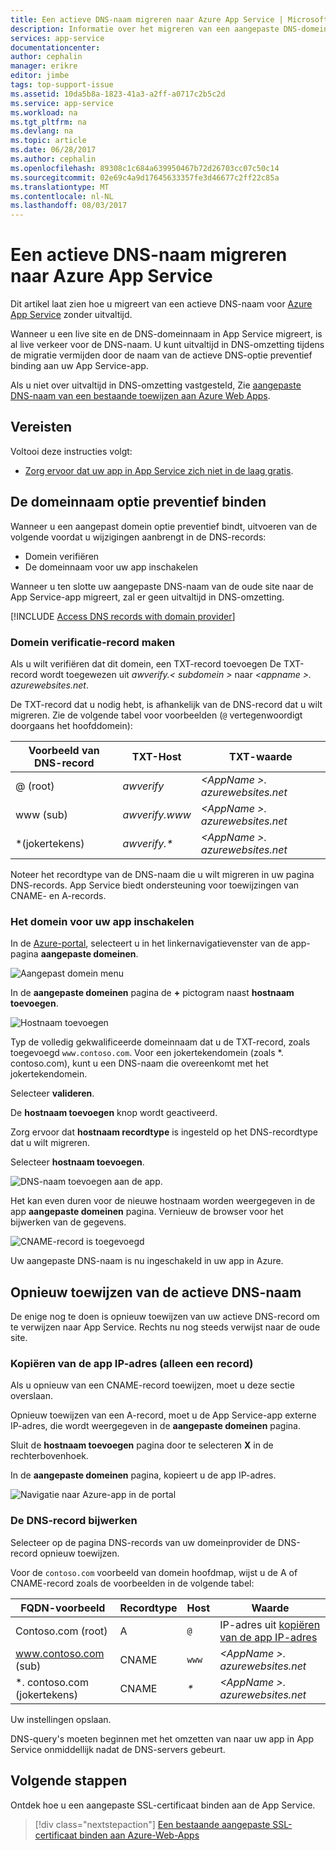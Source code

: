 ```yaml
---
title: Een actieve DNS-naam migreren naar Azure App Service | Microsoft Docs
description: Informatie over het migreren van een aangepaste DNS-domeinnaam al aan een actieve site naar Azure App Service zonder uitvaltijd toegewezen is.
services: app-service
documentationcenter: 
author: cephalin
manager: erikre
editor: jimbe
tags: top-support-issue
ms.assetid: 10da5b8a-1823-41a3-a2ff-a0717c2b5c2d
ms.service: app-service
ms.workload: na
ms.tgt_pltfrm: na
ms.devlang: na
ms.topic: article
ms.date: 06/28/2017
ms.author: cephalin
ms.openlocfilehash: 89308c1c684a639950467b72d26703cc07c50c14
ms.sourcegitcommit: 02e69c4a9d17645633357fe3d46677c2ff22c85a
ms.translationtype: MT
ms.contentlocale: nl-NL
ms.lasthandoff: 08/03/2017
---
```

# <a name="migrate-an-active-dns-name-to-azure-app-service"></a>Een actieve DNS-naam migreren naar Azure App Service

Dit artikel laat zien hoe u migreert van een actieve DNS-naam voor [Azure App Service](../app-service/app-service-value-prop-what-is.md) zonder uitvaltijd.

Wanneer u een live site en de DNS-domeinnaam in App Service migreert, is al live verkeer voor de DNS-naam. U kunt uitvaltijd in DNS-omzetting tijdens de migratie vermijden door de naam van de actieve DNS-optie preventief binding aan uw App Service-app.

Als u niet over uitvaltijd in DNS-omzetting vastgesteld, Zie [aangepaste DNS-naam van een bestaande toewijzen aan Azure Web Apps](app-service-web-tutorial-custom-domain.md).

## <a name="prerequisites"></a>Vereisten

Voltooi deze instructies volgt:

- [Zorg ervoor dat uw app in App Service zich niet in de laag gratis](app-service-web-tutorial-custom-domain.md#checkpricing).

## <a name="bind-the-domain-name-preemptively"></a>De domeinnaam optie preventief binden

Wanneer u een aangepast domein optie preventief bindt, uitvoeren van de volgende voordat u wijzigingen aanbrengt in de DNS-records:

- Domein verifiëren
- De domeinnaam voor uw app inschakelen

Wanneer u ten slotte uw aangepaste DNS-naam van de oude site naar de App Service-app migreert, zal er geen uitvaltijd in DNS-omzetting.

[!INCLUDE [Access DNS records with domain provider](../../includes/app-service-web-access-dns-records.md)]

### <a name="create-domain-verification-record"></a>Domein verificatie-record maken

Als u wilt verifiëren dat dit domein, een TXT-record toevoegen De TXT-record wordt toegewezen uit _awverify.&lt; subdomein >_ naar  _&lt;appname >. azurewebsites.net_. 

De TXT-record dat u nodig hebt, is afhankelijk van de DNS-record dat u wilt migreren. Zie de volgende tabel voor voorbeelden (`@` vertegenwoordigt doorgaans het hoofddomein):  

| Voorbeeld van DNS-record | TXT-Host | TXT-waarde |
| - | - | - |
| @ (root) | _awverify_ | _&lt;AppName >. azurewebsites.net_ |
| www (sub) | _awverify.www_ | _&lt;AppName >. azurewebsites.net_ |
| \*(jokertekens) | _awverify.\*_ | _&lt;AppName >. azurewebsites.net_ |

Noteer het recordtype van de DNS-naam die u wilt migreren in uw pagina DNS-records. App Service biedt ondersteuning voor toewijzingen van CNAME- en A-records.

### <a name="enable-the-domain-for-your-app"></a>Het domein voor uw app inschakelen

In de [Azure-portal](https://portal.azure.com), selecteert u in het linkernavigatievenster van de app-pagina **aangepaste domeinen**. 

![Aangepast domein menu](./media/app-service-web-tutorial-custom-domain/custom-domain-menu.png)

In de **aangepaste domeinen** pagina de  **+**  pictogram naast **hostnaam toevoegen**.

![Hostnaam toevoegen](./media/app-service-web-tutorial-custom-domain/add-host-name-cname.png)

Typ de volledig gekwalificeerde domeinnaam dat u de TXT-record, zoals toegevoegd `www.contoso.com`. Voor een jokertekendomein (zoals \*. contoso.com), kunt u een DNS-naam die overeenkomt met het jokertekendomein. 

Selecteer **valideren**.

De **hostnaam toevoegen** knop wordt geactiveerd. 

Zorg ervoor dat **hostnaam recordtype** is ingesteld op het DNS-recordtype dat u wilt migreren.

Selecteer **hostnaam toevoegen**.

![DNS-naam toevoegen aan de app.](./media/app-service-web-tutorial-custom-domain/validate-domain-name-cname.png)

Het kan even duren voor de nieuwe hostnaam worden weergegeven in de app **aangepaste domeinen** pagina. Vernieuw de browser voor het bijwerken van de gegevens.

![CNAME-record is toegevoegd](./media/app-service-web-tutorial-custom-domain/cname-record-added.png)

Uw aangepaste DNS-naam is nu ingeschakeld in uw app in Azure. 

## <a name="remap-the-active-dns-name"></a>Opnieuw toewijzen van de actieve DNS-naam

De enige nog te doen is opnieuw toewijzen van uw actieve DNS-record om te verwijzen naar App Service. Rechts nu nog steeds verwijst naar de oude site.

<a name="info"></a>

### <a name="copy-the-apps-ip-address-a-record-only"></a>Kopiëren van de app IP-adres (alleen een record)

Als u opnieuw van een CNAME-record toewijzen, moet u deze sectie overslaan. 

Opnieuw toewijzen van een A-record, moet u de App Service-app externe IP-adres, die wordt weergegeven in de **aangepaste domeinen** pagina.

Sluit de **hostnaam toevoegen** pagina door te selecteren **X** in de rechterbovenhoek. 

In de **aangepaste domeinen** pagina, kopieert u de app IP-adres.

![Navigatie naar Azure-app in de portal](./media/app-service-web-tutorial-custom-domain/mapping-information.png)

### <a name="update-the-dns-record"></a>De DNS-record bijwerken

Selecteer op de pagina DNS-records van uw domeinprovider de DNS-record opnieuw toewijzen.

Voor de `contoso.com` voorbeeld van domein hoofdmap, wijst u de A of CNAME-record zoals de voorbeelden in de volgende tabel: 

| FQDN-voorbeeld | Recordtype | Host | Waarde |
| - | - | - | - |
| Contoso.com (root) | A | `@` | IP-adres uit [kopiëren van de app IP-adres](#info) |
| www.contoso.com (sub) | CNAME | `www` | _&lt;AppName >. azurewebsites.net_ |
| \*. contoso.com (jokertekens) | CNAME | _\*_ | _&lt;AppName >. azurewebsites.net_ |

Uw instellingen opslaan.

DNS-query's moeten beginnen met het omzetten van naar uw app in App Service onmiddellijk nadat de DNS-servers gebeurt.

## <a name="next-steps"></a>Volgende stappen

Ontdek hoe u een aangepaste SSL-certificaat binden aan de App Service.

> [!div class="nextstepaction"]
> [Een bestaande aangepaste SSL-certificaat binden aan Azure-Web-Apps](app-service-web-tutorial-custom-ssl.md)
